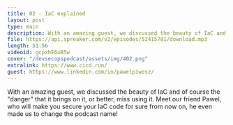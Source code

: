 ```yaml
---
title: 02 - IaC explained
layout: post
type: main
description: With an amazing guest, we discussed the beauty of IaC and of course the "danger" that it brings on it, or better, miss using it. Meet our friend Pawel, who will make you secure your IaC code for sure from now on, he even made us to change the podcast name!
file: https://api.spreaker.com/v2/episodes/52415781/download.mp3
length: 51:56
videoid: gcpxhE6uB5w
cover: "/devsecopspodcast/assets/img/402.png"
extralink: https://www.cicd.run/
guest: https://www.linkedin.com/in/pawelpiwosz/
---
```


With an amazing guest, we discussed the beauty of IaC and of course the "danger" that it brings on it, or better, miss using it. Meet our friend Pawel, who will make you secure your IaC code for sure from now on, he even made us to change the podcast name!